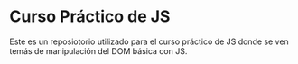 # Curso Práctico de JS

Este es un reposiotorio utilizado para el curso práctico de JS donde se ven temás de manipulación del DOM básica con JS.
